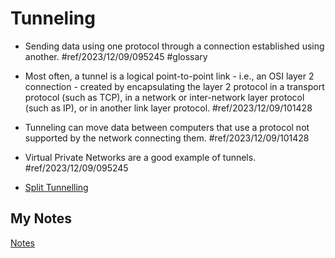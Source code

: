 # Tunneling
- Sending data using one protocol through a connection established using another. #ref/2023/12/09/095245  #glossary

- Most often, a tunnel is a logical point-to-point link - i.e., an OSI layer 2 connection - created by encapsulating the layer 2 protocol in a transport protocol (such as TCP), in a network or inter-network layer protocol (such as IP), or in another link layer protocol. #ref/2023/12/09/101428
- Tunneling can move data between computers that use a protocol not supported by the network connecting them. #ref/2023/12/09/101428
- Virtual Private Networks are a good example of tunnels. #ref/2023/12/09/095245
- [Split Tunnelling](split-tunneling.md)
## My Notes
[Notes](mynotes/tunneling-notes.md)
